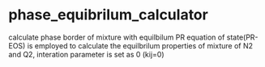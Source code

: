 # phase_equibrilum_calculator
calculate phase border of mixture with equilbilum
PR equation of state(PR-EOS) is employed to calculate the equilbrilum properties of mixture of N2 and Q2, interation parameter is set as 0
(kij=0)
